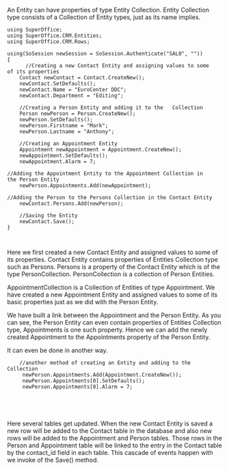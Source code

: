 <properties date="2016-05-10"
SortOrder="58"
/>

An Entity can have properties of type Entity Collection. Entity Collection type consists of a Collection of Entity types, just as its name implies.

 

```
using SuperOffice;
using SuperOffice.CRM.Entities;
using SuperOffice.CRM.Rows;
 
using(SoSession newSession = SoSession.Authenticate("SAL0", ""))
{
      //Creating a new Contact Entity and assigning values to some
of its properties
    Contact newContact = Contact.CreateNew();
    newContact.SetDefaults();
    newContact.Name = "EuroCenter DDC";
    newContact.Department = "Editing";
 
    //Creating a Person Entity and adding it to the   Collection
    Person newPerson = Person.CreateNew();
    newPerson.SetDefaults();
    newPerson.Firstname = "Mark";
    newPerson.Lastname = "Anthony";
               
    //Creating an Appointment Entity
    Appointment newAppointment = Appointment.CreateNew();
    newAppointment.SetDefaults();
    newAppointment.Alarm = 7;
 
//Adding the Appointment Entity to the Appointment Collection in
the Person Entity
    newPerson.Appointments.Add(newAppointment);
 
//Adding the Person to the Persons Collection in the Contact Entity
    newContact.Persons.Add(newPerson);
 
    //Saving the Entity
    newContact.Save();
}

 
```

Here we first created a new Contact Entity and assigned values to some of its properties. Contact Entity contains properties of Entities Collection type such as Persons. Persons is a property of the Contact Entity which is of the type PersonCollection. PersonCollection is a collection of Person Entities.

AppointmentCollection is a Collection of Entities of type Appointment. We have created a new Appointment Entity and assigned values to some of its basic properties just as we did with the Person Entity.

We have built a link between the Appointment and the Person Entity. As you can see, the Person Entity can even contain properties of Entities Collection type, Appointments is one such property. Hence we can add the newly created Appointment to the Appointments property of the Person Entity.

It can even be done in another way.

```
    //another method of creating an Entity and adding to the
Collection
     newPerson.Appointments.Add(Appointment.CreateNew());
     newPerson.Appointments[0].SetDefaults();
     newPerson.Appointments[0].Alarm = 7;

     

 
```

[]() []() Here several tables get updated. When the new Contact Entity is saved a new row will be added to the Contact table in the database and also new rows will be added to the Appointment and Person tables. Those rows in the Person and Appointment table will be linked to the entry in the Contact table by the contact\_id field in each table. This cascade of events happen with we invoke of the Save() method.
